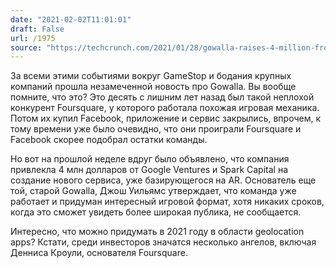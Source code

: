 ```yaml
---
date: "2021-02-02T11:01:01"
draft: False
url: /1975
source: "https://techcrunch.com/2021/01/28/gowalla-raises-4-million-from-gv-and-spark-for-its-ar-social-app/"
---
```


За всеми этими событиями вокруг GameStop и бодания крупных компаний прошла незамеченной новость про Gowalla. Вы вообще помните, что это? Это десять с лишним лет назад был такой неплохой конкурент Foursquare, у которого работала похожая игровая механика. Потом их купил Facebook, приложение и сервис закрылись, впрочем, к тому времени уже было очевидно, что они проиграли Foursquare и Facebook скорее подобрал остатки команды.

Но вот на прошлой неделе вдруг было объявлено, что компания привлекла 4 млн долларов от Google Ventures и Spark Capital на создание нового сервиса, уже базирующегося на AR. Основатель еще той, старой Gowalla, Джош Уильямс утверждает, что команда уже работает и придуман интересный игровой формат, хотя никаких сроков, когда это сможет увидеть более широкая публика, не сообщается. 

Интересно, что можно придумать в 2021 году в области geolocation apps? Кстати, среди инвесторов значатся несколько ангелов, включая Денниса Кроули, основателя Foursquare.
